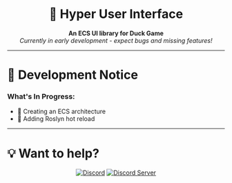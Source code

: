<div align="center">

# 🦆 Hyper User Interface

**An ECS UI library for Duck Game**  
*Currently in early development - expect bugs and missing features!*

</div>

***

# 🔬 Development Notice

### What's In Progress:
- 🚧 Creating an ECS architecture
- 🚧 Adding Roslyn hot reload

***

# 💡 Want to help?

<div align="center">

[![Discord](https://img.shields.io/badge/Discord-aukvary-5865F2?style=for-the-badge&logo=discord&logoColor=white)](https://discord.com/users/675888930725298219)
[![Discord Server](https://img.shields.io/badge/Duck_Channel_[5]-Join_Server-5865F2?style=for-the-badge&logo=discord&logoColor=white)](https://discord.gg/hsAMzvYrFX)

</div>
